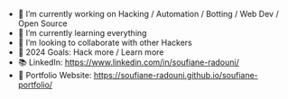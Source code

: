 - 🔭 I’m currently working on Hacking / Automation / Botting / Web Dev / Open Source
- 🌱 I’m currently learning everything 
- 👯 I’m looking to collaborate with other Hackers
- 🥅 2024 Goals: Hack more / Learn more
- 📚 LinkedIn: https://www.linkedin.com/in/soufiane-radouni/
- 💼 Portfolio Website: https://soufiane-radouni.github.io/soufiane-portfolio/

